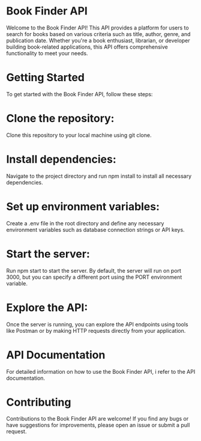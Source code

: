 # Book Finder API
   Welcome to the Book Finder API! This API provides a platform for users to search for books based on various criteria such as title, author, genre, and publication date. Whether you're a book enthusiast, librarian, or developer building book-related applications, this API offers comprehensive functionality to meet your needs.

# Getting Started
   To get started with the Book Finder API, follow these steps:

# Clone the repository: 
   Clone this repository to your local machine using git clone.

 # Install dependencies: 
   Navigate to the project directory and run npm install to install all necessary dependencies.

# Set up environment variables: 
   Create a .env file in the root directory and define any necessary environment variables such as database connection strings or API keys.

# Start the server: 
   Run npm start to start the server. By default, the server will run on port 3000, but you can specify a different port using the PORT environment variable.
   
# Explore the API: 
   Once the server is running, you can explore the API endpoints using tools like Postman or by making HTTP requests directly from your application.

# API Documentation
   For detailed information on how to use the Book Finder API, i refer to the API documentation.

# Contributing
   Contributions to the Book Finder API are welcome! If you find any bugs or have suggestions for improvements, please open an issue or submit a pull request.
